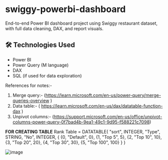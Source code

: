 # swiggy-powerbi-dashboard
End-to-end Power BI dashboard project using Swiggy restaurant dataset, with full data cleaning, DAX, and report visuals.
## 🛠️ Technologies Used
- Power BI
- Power Query (M language)
- DAX
- SQL (if used for data exploration)



References for notes:- 

1. Merge query:- (https://learn.microsoft.com/en-us/power-query/merge-queries-overview )
3. Data table:-  ( https://learn.microsoft.com/en-us/dax/datatable-function-dax )
4. Unpivot columns:- (https://support.microsoft.com/en-us/office/unpivot-columns-power-query-0f7bad4b-9ea1-49c1-9d95-f588221c7098)


**FOR CREATING TABLE**
Rank Table = 
DATATABLE(
    "sort", INTEGER,
    "Type", STRING,
    "No", INTEGER,
    {
        {0, "Default", 0},
        {1, "Top 5", 5},
        {2, "Top 10", 10},
        {3, "Top 20", 20},
        {4, "Top 30", 30},
        {5, "Top 100", 100}
    }
)

![image](https://github.com/user-attachments/assets/1b8c72e0-b079-48a5-b1e0-0dc2d1fda024)

